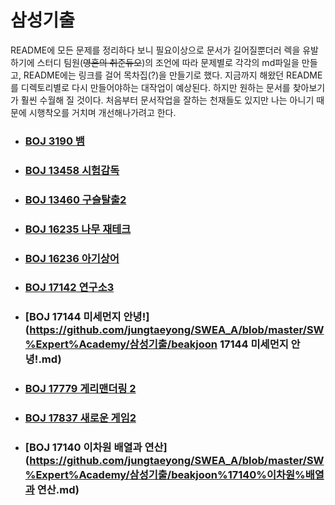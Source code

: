 # 삼성기출

README에 모든 문제를 정리하다 보니 필요이상으로 문서가 길어질뿐더러 렉을 유발하기에 스터디 팀원(~~영혼의 취준듀오~~)의 조언에 따라 문제별로 각각의 md파일을 만들고, README에는 링크를 걸어 목차집(?)을 만들기로 했다. 지금까지 해왔던 README를 디렉토리별로 다시 만들어야하는 대작업이 예상된다. 하지만 원하는 문서를 찾아보기가 훨씬 수월해 질 것이다. 처음부터 문서작업을 잘하는 천재들도 있지만 나는 아니기 때문에 시행착오를 거치며 개선해나가려고 한다. 



- ### [BOJ 3190 뱀](https://github.com/jungtaeyong/SWEA_A/blob/master/SW%Expert%Academy/삼성기출/beakjoon%3190%뱀.md)

- ### [BOJ 13458 시험감독](https://github.com/jungtaeyong/SWEA_A/blob/master/SW%Expert%Academy/삼성기출/beakjoon%13458%시험%감독.md)

- ### [BOJ 13460 구슬탈출2](https://github.com/jungtaeyong/SWEA_A/blob/master/SW%Expert%Academy/삼성기출/beakjoon%13460%구슬탈출2.md)

- ### [BOJ 16235 나무 재테크](https://github.com/jungtaeyong/SWEA_A/blob/master/SW%Expert%Academy/삼성기출/beakjoon%16235%나무%재테크.md)

- ### [BOJ 16236 아기상어](https://github.com/jungtaeyong/SWEA_A/blob/master/SW%Expert%Academy/삼성기출/beakjoon%16236%아기상어.md)

- ### [BOJ 17142 연구소3](https://github.com/jungtaeyong/SWEA_A/blob/master/SW%Expert%Academy/삼성기출/beakjoon%17142%연구소3.md)

- ### [BOJ 17144 미세먼지 안녕!](https://github.com/jungtaeyong/SWEA_A/blob/master/SW%Expert%Academy/삼성기출/beakjoon 17144 미세먼지 안녕!.md)

- ### [BOJ 17779 게리맨더링 2](https://github.com/jungtaeyong/SWEA_A/blob/master/SW%Expert%Academy/삼성기출/beakjoon%17779%게리맨더링%2.md)

- ### [BOJ 17837 새로운 게임2](https://github.com/jungtaeyong/SWEA_A/blob/master/SW%Expert%Academy/삼성기출/beakjoon%17837%새로운%게임2.md)

- ### [BOJ 17140 이차원 배열과 연산](https://github.com/jungtaeyong/SWEA_A/blob/master/SW%Expert%Academy/삼성기출/beakjoon%17140%이차원%배열과 연산.md)







